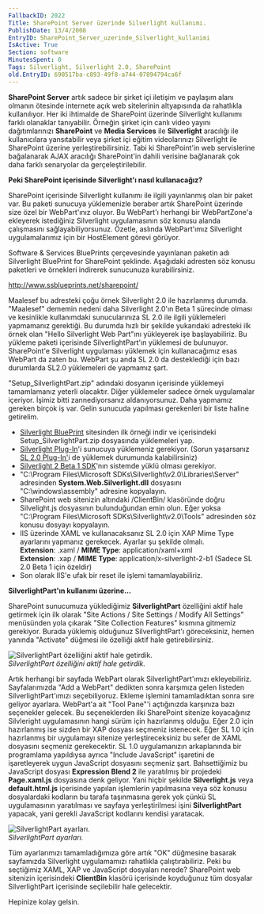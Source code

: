 ```yaml
---
FallbackID: 2022
Title: SharePoint Server üzerinde Silverlight kullanımı.
PublishDate: 13/4/2008
EntryID: SharePoint_Server_uzerinde_Silverlight_kullanimi
IsActive: True
Section: software
MinutesSpent: 0
Tags: Silverlight, Silverlight 2.0, SharePoint
old.EntryID: 690517ba-c893-49f8-a744-07894794ca6f
---
```

**SharePoint Server** artık sadece bir şirket içi iletişim ve paylaşım
alanı olmanın ötesinde internete açık web sitelerinin altyapısında da
rahatlıkla kullanılıyor. Her iki ihtimalde de SharePoint üzerinde
Silverlight kullanımı farklı olanaklar tanıyabilir. Örneğin şirket için
canlı video yayını dağıtımlarınızı **SharePoint** ve **Media Services**
ile **Silverlight** aracılığı ile kullanıcılara yansıtabilir veya şirket
içi eğitim videolarınızı Silverlight ile SharePoint üzerine
yerleştirebilirsiniz. Tabi ki SharePoint'in web servislerine bağalanarak
AJAX aracılığı SharePoint'in dahili verisine bağlanarak çok daha farklı
senaryolar da gerçeleştirilebilir.

**Peki SharePoint içerisinde Silverlight'ı nasıl kullanacağız?**

SharePoint içerisinde Silverlight kullanımı ile ilgili yayınlanmış olan
bir paket var. Bu paketi sunucuya yüklemenizle beraber artık SharePoint
üzerinde size özel bir WebPart'ınız oluyor. Bu WebPart'ı herhangi bir
WebPartZone'a ekleyerek istediğiniz Silverlight uygulamasının söz konusu
alanda çalışmasını sağlayabiliyorsunuz. Özetle, aslında WebPart'ımız
Silverlight uygulamalarımız için bir HostElement görevi görüyor.

Software & Services BluePrints çerçevesinde yayınlanan paketin adı
Silverlight BluePrint for SharePoint şeklinde. Aşağıdaki adresten söz
konusu paketleri ve örnekleri indirerek sunucunuza kurabilirsiniz.

<http://www.ssblueprints.net/sharepoint/>

Maalesef bu adresteki çoğu örnek Silverlight 2.0 ile hazırlanmış
durumda. "Maalesef" dememin nedeni daha Silverlight 2.0'ın Beta 1
sürecinde olması ve kesinlikle kullanımdaki sunucularınıza SL 2.0 ile
ilgili yüklemeleri yapmamanız gerektiği. Bu durumda hızlı bir şekilde
yukarıdaki adresteki ilk örnek olan "Hello Silverlight Web Part"ını
yükleyerek işe başlayabiliriz. Bu yükleme paketi içerisinde
SilverlightPart'ın yüklemesi de bulunuyor. SharePoint'e Silverlight
uygulaması yüklemek için kullanacağımız esas WebPart da zaten bu.
WebPart şu anda SL 2.0 da desteklediği için bazı durumlarda SL2.0
yüklemeleri de yapmamız şart.

"Setup\_SilverlightPart.zip" adındaki dosyanın içerisinde yüklemeyi
tamamlamanız yeterli olacaktır. Diğer yüklemeler sadece örnek
uygulamalar içeriyor. İşimiz bitti zannediyorsanız aldanıyorsunuz. Daha
yapmamız gereken birçok iş var. Gelin sunucuda yapılması gerekenleri bir
liste haline getirelim.

-   [Silverlight BluePrint](http://www.ssblueprints.net/sharepoint/)
    sitesinden ilk örneği indir ve içerisindeki
    Setup\_SilverlightPart.zip dosyasında yüklemeleri yap.
-   [Silverlight
    Plug-In](http://www.microsoft.com/silverlight/resources/install.aspx)'i
    sunucuya yüklemeniz gerekiyor. (Sorun yaşarsanız [SL 2.0
    Plug-In'](http://www.microsoft.com/silverlight/resources/installationFiles.aspx?v=2.0)i
    de yüklemek durumunda kalabilirsiniz)
-   [Silverlight 2 Beta 1
    SDK](http://www.microsoft.com/downloads/info.aspx?na=90&p=&SrcDisplayLang=en&SrcCategoryId=&SrcFamilyId=4e03409a-77f3-413f-b108-1243c243c4fe&u=http://download.microsoft.com/download/4/1/b/41b00352-1a7f-48bb-be51-b9cef025ca11/silverlight_sdk.exe)'nın
    sistemde yüklü olması gerekiyor.
-   "C:\\Program Files\\Microsoft
    SDKs\\Silverlight\\v2.0\\Libraries\\Server" adresinden
    **System.Web.Silverlight.dll** dosyasını "C:\\windows\\assembly"
    adresine kopyalayın.
-   SharePoint web sitenizin altındaki /ClientBin/ klasöründe doğru
    Silvelight.js dosyasının bulunduğundan emin olun. Eğer yoksa
    "C:\\Program Files\\Microsoft SDKs\\Silverlight\\v2.0\\Tools"
    adresinden söz konusu dosyayı kopyalayın.
-   IIS üzerinde XAML ve kullanacaksanız SL 2.0 için XAP Mime Type
    ayarlarını yapmanız gerekecek. Ayarlar şu şekilde olmalı.\
     **Extension**: .xaml / **MIME Type**: application/xaml+xml\
     **Extension**: .xap / **MIME Type**: application/x-silverlight-2-b1
    (Sadece SL 2.0 Beta 1 için özeldir)
-   Son olarak IIS'e ufak bir reset ile işlemi tamamlayabiliriz.

**SilverlightPart'ın kullanımı üzerine...**

SharePoint sunucumuza yüklediğimiz **SilverlightPart** özelliğini aktif
hale getirmek için ilk olarak "Site Actions / Site Settings / Modify All
Settings" menüsünden yola çıkarak "Site Collection Features" kısmına
gitmemiz gerekiyor. Burada yüklemiş olduğunuz SilverlightPart'ı
göreceksiniz, hemen yanında "Activate" düğmesi ile özelliği aktif hale
getirebilirsiniz.

![SilverlightPart özelliğini aktif hale
getirdik.](http://cdn.daron.yondem.com/assets/2022/12042008_1.png)\
*SilverlightPart özelliğini aktif hale getirdik.*

Artık herhangi bir sayfada WebPart olarak SilverlightPart'ımızı
ekleyebiliriz. Sayfalarımızda "Add a WebPart" dedikten sonra karşımıza
gelen listeden SilverlightPart'ımızı seçebiliyoruz. Ekleme işlemini
tamamladıktan sonra sıre geliyor ayarlara. WebPart'a ait "Tool Pane"'i
açtığınızda karşınıza bazı seçenekler gelecek. Bu seçeneklerden ilki
SharePoint sitenize koyacağınız Silvleright uygulamasının hangi sürüm
için hazırlanmış olduğu. Eğer 2.0 için hazırlanmış ise sizden bir XAP
dosyası seçmeniz istenecek. Eğer SL 1.0 için hazırlanmış bir uygulamayı
sitenize yerleştireceksiniz bu sefer de XAML dosyasını seçmeniz
gerekecektir. SL 1.0 uygulamanızın arkaplanında bir programlama
yapıldıysa ayrıca "Include JavaScript" işaretini de işaretleyerek uygun
JavaScript dosyasını seçmeniz şart. Bahsettiğimiz bu JavaScript dosyası
**Expression Blend 2** ile yaratılmış bir projedeki **Page.xaml.js**
dosyasına denk geliyor. Yani hiçbir şekilde **Silverlight.js** veya
**default.html.js** içerisinde yapılan işlemlerin yapılmasına veya söz
konusu dosyalardaki kodların bu tarafa taşınmasına gerek yok çünkü SL
uygulamasının yaratılması ve sayfaya yerleştirilmesi işini
**SilverlightPart** yapacak, yani gerekli JavaScript kodlarını kendisi
yaratacak.

![SilverlightPart
ayarları.](http://cdn.daron.yondem.com/assets/2022/12042008_2.png)\
*SilverlightPart ayarları.*

Tüm ayarlarımızı tamamladığımıza göre artık "OK" düğmesine basarak
sayfamızda Silverlight uygulamamızı rahatlıkla çalıştırabiliriz. Peki bu
seçtiğimiz XAML, XAP ve JavaScript dosyaları nerede? SharePoint web
sitenizin içerisindeki **ClientBin** klasörü içerisinde koyduğunuz tüm
dosyalar SilverlightPart içerisinde seçilebilir hale gelecektir.

Hepinize kolay gelsin.


